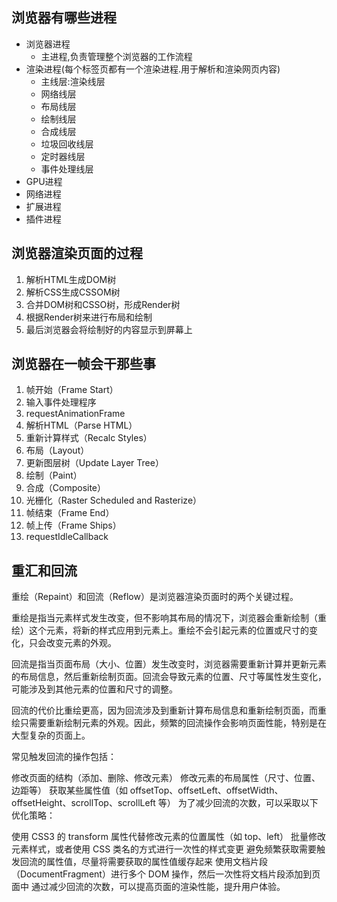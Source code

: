 ## 浏览器有哪些进程

- 浏览器进程
    - 主进程,负责管理整个浏览器的工作流程
- 渲染进程(每个标签页都有一个渲染进程.用于解析和渲染网页内容)
    - 主线层:渲染线层
    - 网络线层
    - 布局线层
    - 绘制线层
    - 合成线层
    - 垃圾回收线层
    - 定时器线层
    - 事件处理线层
- GPU进程
- 网络进程
- 扩展进程
- 插件进程

## 浏览器渲染页面的过程

1. 解析HTML生成DOM树
2. 解析CSS生成CSSOM树
3. 合并DOM树和CSSO树，形成Render树
4. 根据Render树来进行布局和绘制
5. 最后浏览器会将绘制好的内容显示到屏幕上

## 浏览器在一帧会干那些事

1. 帧开始（Frame Start）
2. 输入事件处理程序
3. requestAnimationFrame
4. 解析HTML（Parse HTML）
5. 重新计算样式（Recalc Styles）
6. 布局（Layout）
7. 更新图层树（Update Layer Tree）
8. 绘制（Paint）
9. 合成（Composite）
10. 光栅化（Raster Scheduled and Rasterize）
11. 帧结束（Frame End）
12. 帧上传（Frame Ships）
13. requestIdleCallback

## 重汇和回流

重绘（Repaint）和回流（Reflow）是浏览器渲染页面时的两个关键过程。

重绘是指当元素样式发生改变，但不影响其布局的情况下，浏览器会重新绘制（重绘）这个元素，将新的样式应用到元素上。重绘不会引起元素的位置或尺寸的变化，只会改变元素的外观。

回流是指当页面布局（大小、位置）发生改变时，浏览器需要重新计算并更新元素的布局信息，然后重新绘制页面。回流会导致元素的位置、尺寸等属性发生变化，可能涉及到其他元素的位置和尺寸的调整。

回流的代价比重绘更高，因为回流涉及到重新计算布局信息和重新绘制页面，而重绘只需要重新绘制元素的外观。因此，频繁的回流操作会影响页面性能，特别是在大型复杂的页面上。

常见触发回流的操作包括：

修改页面的结构（添加、删除、修改元素）
修改元素的布局属性（尺寸、位置、边距等）
获取某些属性值（如 offsetTop、offsetLeft、offsetWidth、offsetHeight、scrollTop、scrollLeft 等）
为了减少回流的次数，可以采取以下优化策略：

使用 CSS3 的 transform 属性代替修改元素的位置属性（如 top、left）
批量修改元素样式，或者使用 CSS 类名的方式进行一次性的样式变更
避免频繁获取需要触发回流的属性值，尽量将需要获取的属性值缓存起来
使用文档片段（DocumentFragment）进行多个 DOM 操作，然后一次性将文档片段添加到页面中
通过减少回流的次数，可以提高页面的渲染性能，提升用户体验。
